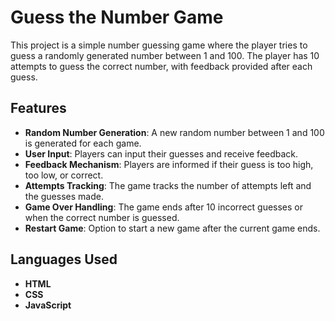 # Guess the Number Game

This project is a simple number guessing game where the player tries to guess a randomly generated number between 1 and 100. The player has 10 attempts to guess the correct number, with feedback provided after each guess.

## Features

- **Random Number Generation**: A new random number between 1 and 100 is generated for each game.
- **User Input**: Players can input their guesses and receive feedback.
- **Feedback Mechanism**: Players are informed if their guess is too high, too low, or correct.
- **Attempts Tracking**: The game tracks the number of attempts left and the guesses made.
- **Game Over Handling**: The game ends after 10 incorrect guesses or when the correct number is guessed.
- **Restart Game**: Option to start a new game after the current game ends.

## Languages Used
- **HTML**
- **CSS**
- **JavaScript**
